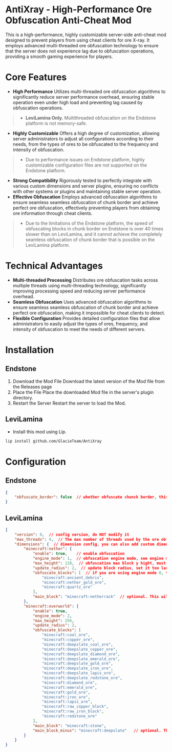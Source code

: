 # AntiXray - High-Performance Ore Obfuscation Anti-Cheat Mod
This is a high-performance, highly customizable server-side anti-cheat mod designed to prevent players from using cheat clients for ore X-ray. It employs advanced multi-threaded ore obfuscation technology to ensure that the server does not experience lag due to obfuscation operations, providing a smooth gaming experience for players.

# Core Features
- **High Performance** Utilizes multi-threaded ore obfuscation algorithms to significantly reduce server performance overhead, ensuring stable operation even under high load and preventing lag caused by obfuscation operations.  
> - **LeviLamina Only.** Multithreaded obfuscation on the Endstone platform is not memory-safe.
- **Highly Customizable** Offers a high degree of customization, allowing server administrators to adjust all configurations according to their needs, from the types of ores to be obfuscated to the frequency and intensity of obfuscation.
> - Due to performance issues on Endstone platform, highly customizable configuration files are not supported on the Endstone platform.
- **Strong Compatibility** Rigorously tested to perfectly integrate with various custom dimensions and server plugins, ensuring no conflicts with other systems or plugins and maintaining stable server operation.  
- **Effective Obfuscation** Employs advanced obfuscation algorithms to ensure seamless seamless obfuscation of chunk border and achieve perfect ore obfuscation, effectively preventing players from obtaining ore information through cheat clients.
> - Due to the limitations of the Endstone platform, the speed of obfuscating blocks in chunk border on Endstone is over 40 times slower than on LeviLamina, and it cannot achieve the completely seamless obfuscation of chunk border that is possible on the LeviLamina platform.

# Technical Advantages
- **Multi-threaded Processing** Distributes ore obfuscation tasks across multiple threads using multi-threading technology, significantly improving processing speed and reducing server performance overhead.  
- **Seamless Obfuscation** Uses advanced obfuscation algorithms to ensure seamless seamless obfuscation of chunk border and achieve perfect ore obfuscation, making it impossible for cheat clients to detect.  
- **Flexible Configuration** Provides detailed configuration files that allow administrators to easily adjust the types of ores, frequency, and intensity of obfuscation to meet the needs of different servers.

# Installation
## Endstone
1. Download the Mod File Download the latest version of the Mod file from the Releases page
2. Place the File Place the downloaded Mod file in the server's plugin directory.
3. Restart the Server Restart the server to load the Mod.
## LeviLamina
- Install this mod using Lip.
```bash
lip install github.com/GlacieTeam/AntiXray
```

# Configuration
## Endstone
```json
{
    "obfuscate_border": false  // whether obfuscate chunck border, this will incur an additional performance overhead of 3-4 times.
}
```
## LeviLamina
```json
{
    "version": 0,  // config version, do NOT modify it 
    "max_threads": 4,  // The max number of threads used by the ore obfuscation engine, setting it to 0 means using the number of physical threads.
    "dimensions": {  // dimension config, you can also add custom dimensions
        "minecraft:nether": {
            "enable": true,    // enable obfuscation
            "engine_mode": 1,  // obfuscation engine mode, see engine mode for more details
            "max_height": 128,  // obfuscation max block y hight, must be a multiple of 16
            "update_radius": 2,  // update block radius, set it too large may cause performance issues.
            "obfuscate_blocks": [  // if you are using engine mode 0, these are blocks will hide, else are fake ores will send to clients.
                "minecraft:ancient_debris",
                "minecraft:nether_gold_ore",
                "minecraft:quartz_ore"
            ],
            "main_block": "minecraft:netherrack"  // optional. This will only be used in engine mode 0, will send ture ores as main block.
        },
        "minecraft:overworld": {
            "enable": true,
            "engine_mode": 2,
            "max_height": 256,
            "update_radius": 2,
            "obfuscate_blocks": [
                "minecraft:coal_ore",
                "minecraft:copper_ore",
                "minecraft:deepslate_coal_ore",
                "minecraft:deepslate_copper_ore",
                "minecraft:deepslate_diamond_ore",
                "minecraft:deepslate_emerald_ore",
                "minecraft:deepslate_gold_ore",
                "minecraft:deepslate_iron_ore",
                "minecraft:deepslate_lapis_ore",
                "minecraft:deepslate_redstone_ore",
                "minecraft:diamond_ore",
                "minecraft:emerald_ore",
                "minecraft:gold_ore",
                "minecraft:iron_ore",
                "minecraft:lapis_ore",
                "minecraft:raw_copper_block",
                "minecraft:raw_iron_block",
                "minecraft:redstone_ore"
            ],
            "main_block": "minecraft:stone",
            "main_block_minus": "minecraft:deepslate"   // optional. This will only be used in engine mode 0, will send ture ores as main block when block y is minus.
        }
    }
}
```
